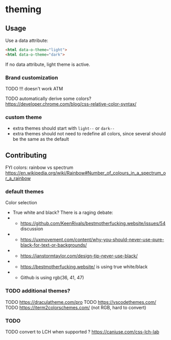 
# theming


## Usage

Use a data attribute:
```html
<html data-o-theme="light">
<html data-o-theme="dark">
```

If no data attribute, light theme is active.

### Brand customization

TODO !!! doesn't work ATM

TODO automatically derive some colors? https://developer.chrome.com/blog/css-relative-color-syntax/

### custom theme

* extra themes should start with `light--` or `dark--`
* extra themes should not need to redefine all colors, since several should be the same as the default


## Contributing

FYI colors: rainbow vs spectrum https://en.wikipedia.org/wiki/Rainbow#Number_of_colours_in_a_spectrum_or_a_rainbow

### default themes

Color selection
* True white and black? There is a raging debate:
* - https://github.com/KeenRivals/bestmotherfucking.website/issues/54 discussion
* - https://uxmovement.com/content/why-you-should-never-use-pure-black-for-text-or-backgrounds/
* - https://ianstormtaylor.com/design-tip-never-use-black/
* - https://bestmotherfucking.website/ is using true white/black
* - Github is using rgb(36, 41, 47)

### TODO additional themes?

TODO https://draculatheme.com/pro
TODO https://vscodethemes.com/
TODO https://iterm2colorschemes.com/ (not RGB, hard to convert)

### TODO

TODO convert to LCH when supported ? https://caniuse.com/css-lch-lab
